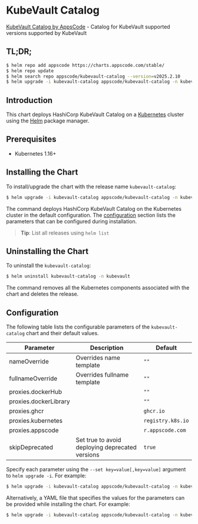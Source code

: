 # KubeVault Catalog

[KubeVault Catalog by AppsCode](https://github.com/kubevault/operator) - Catalog for KubeVault supported versions supported by KubeVault

## TL;DR;

```bash
$ helm repo add appscode https://charts.appscode.com/stable/
$ helm repo update
$ helm search repo appscode/kubevault-catalog --version=v2025.2.10
$ helm upgrade -i kubevault-catalog appscode/kubevault-catalog -n kubevault --create-namespace --version=v2025.2.10
```

## Introduction

This chart deploys HashiCorp KubeVault Catalog on a [Kubernetes](http://kubernetes.io) cluster using the [Helm](https://helm.sh) package manager.

## Prerequisites

- Kubernetes 1.16+

## Installing the Chart

To install/upgrade the chart with the release name `kubevault-catalog`:

```bash
$ helm upgrade -i kubevault-catalog appscode/kubevault-catalog -n kubevault --create-namespace --version=v2025.2.10
```

The command deploys HashiCorp KubeVault Catalog on the Kubernetes cluster in the default configuration. The [configuration](#configuration) section lists the parameters that can be configured during installation.

> **Tip**: List all releases using `helm list`

## Uninstalling the Chart

To uninstall the `kubevault-catalog`:

```bash
$ helm uninstall kubevault-catalog -n kubevault
```

The command removes all the Kubernetes components associated with the chart and deletes the release.

## Configuration

The following table lists the configurable parameters of the `kubevault-catalog` chart and their default values.

|       Parameter       |                   Description                   |           Default            |
|-----------------------|-------------------------------------------------|------------------------------|
| nameOverride          | Overrides name template                         | <code>""</code>              |
| fullnameOverride      | Overrides fullname template                     | <code>""</code>              |
| proxies.dockerHub     |                                                 | <code>""</code>              |
| proxies.dockerLibrary |                                                 | <code>""</code>              |
| proxies.ghcr          |                                                 | <code>ghcr.io</code>         |
| proxies.kubernetes    |                                                 | <code>registry.k8s.io</code> |
| proxies.appscode      |                                                 | <code>r.appscode.com</code>  |
| skipDeprecated        | Set true to avoid deploying deprecated versions | <code>true</code>            |


Specify each parameter using the `--set key=value[,key=value]` argument to `helm upgrade -i`. For example:

```bash
$ helm upgrade -i kubevault-catalog appscode/kubevault-catalog -n kubevault --create-namespace --version=v2025.2.10 --set proxies.ghcr=ghcr.io
```

Alternatively, a YAML file that specifies the values for the parameters can be provided while
installing the chart. For example:

```bash
$ helm upgrade -i kubevault-catalog appscode/kubevault-catalog -n kubevault --create-namespace --version=v2025.2.10 --values values.yaml
```
